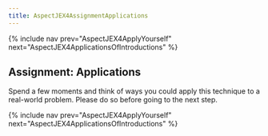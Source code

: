 ```yaml
---
title: AspectJEX4AssignmentApplications
---
```

{% include nav prev="AspectJEX4ApplyYourself" next="AspectJEX4ApplicationsOfIntroductions" %}

## Assignment: Applications
Spend a few moments and think of ways you could apply this technique to a real-world problem. Please do so before going to the next step.

{% include nav prev="AspectJEX4ApplyYourself" next="AspectJEX4ApplicationsOfIntroductions" %}
